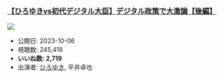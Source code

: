 ### [【ひろゆきvs初代デジタル大臣】デジタル政策で大激論【後編】](https://www.youtube.com/watch?v=JHKPFMnFvFo)
[![](https://img.youtube.com/vi/JHKPFMnFvFo/sddefault.jpg)](https://www.youtube.com/watch?v=JHKPFMnFvFo)
-   公開日: 2023-10-06
-   視聴数: 245,418
-   **いいね数: 2,719**
-   出演者: [ひろゆき](/rehacq_fan/people/ひろゆき "wikilink"), 平井卓也
